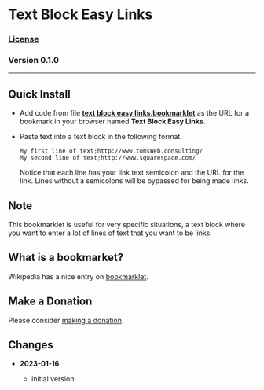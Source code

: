 # Text Block Easy Links

### [License][1]

### Version 0.1.0

---

## Quick Install

* Add code from file **[text block easy links.bookmarklet][2]** as the URL for a
  bookmark in your browser named **Text Block Easy Links**.
  
* Paste text into a text block in the following format.

  ```text
  My first line of text;http://www.tomsWeb.consulting/
  My second line of text;http://www.squarespace.com/
  ```
  
  Notice that each line has your link text semicolon and the URL for the link.
  Lines without a semicolons will be bypassed for being made links.
  
## Note

This bookmarklet is useful for very specific situations, a text block where you
want to enter a lot of lines of text that you want to be links.

## What is a bookmarket?

Wikipedia has a nice entry on [bookmarklet][3].

## Make a Donation

Please consider [making a donation][4].

## Changes

<!-- * **2022-05-15**

  * fix for when site is not in config
  * bumped version to v0.1.1
  -->
* **2023-01-16**

  * initial version

[1]: text%20block%20easy%20links.bookmarklet#L1
[2]: https://en.wikipedia.org/wiki/Bookmarklet
[3]: https://github.com/tomsWebConsulting/twcsl#make-a-donation
[4]: https://github.com/tomsWebConsulting/twcsl/blob/main/LICENSE.txt#L1
